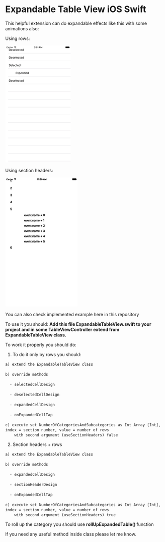 # Expandable Table View iOS Swift

This helpful extension can do expandable effects like this with some animations also:

Using rows:

![alt tag](https://github.com/rudald/expandedTableViewIOSSwift/blob/master/ExpandableTableView/rowScreenShot_37.png)

Using section headers:

![alt tag](https://github.com/rudald/expandedTableViewIOSSwift/blob/master/ExpandableTableView/sectionHeadersAndRows_37.png)

You can also check implemented example here in this repository

To use it you should:
<b> Add this file ExpandableTableView.swift to your project and in some TableViewController extend from ExpandableTableView class. </b>

To work it properly you should do:

  1. To do it only by rows you should:
  
    a) extend the ExpandableTableView class
    
    b) override methods
    
      - selectedCellDesign
      
      - deselectedCellDesign
      
      - expandedCellDesign
      
      - onExpandedCellTap
  
    c) execute set NumberOfCategoriesAndSubcategories as Int Array [Int], index = section number, value = number of rows
        with second argument (useSectionHeaders) false
        
  2. Section headers + rows
  
    a) extend the ExpandableTableView class
        
    b) override methods
        
      - expandedCellDesign
          
      - sectionHeaderDesign
          
      - onExpandedCellTap
            
    c) execute set NumberOfCategoriesAndSubcategories as Int Array [Int], index = section number, value = number of rows
        with second argument (useSectionHeaders) true

To roll up the category you should use <b> rollUpExpandedTable() </b> function

If you need any useful method inside class please let me know.
